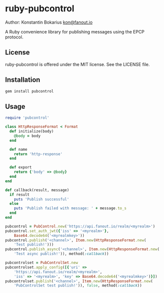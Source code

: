 ruby-pubcontrol
===============

Author: Konstantin Bokarius <kon@fanout.io>

A Ruby convenience library for publishing messages using the EPCP protocol.

License
-------

ruby-pubcontrol is offered under the MIT license. See the LICENSE file.

Installation
------------

```sh
gem install pubcontrol
```

Usage
-----

```Ruby
require 'pubcontrol'

class HttpResponseFormat < Format
  def initialize(body)
    @body = body
  end

  def name
    return 'http-response'
  end

  def export
    return {'body' => @body}
  end
end

def callback(result, message)
  if result
    puts 'Publish successful'
  else
    puts 'Publish failed with message: ' + message.to_s
  end
end

pubcontrol = PubControl.new('https://api.fanout.io/realm/<myrealm>')
pubcontrol.set_auth_jwt({'iss' => '<myrealm>'},
    Base64.decode64('<myrealmkey>'))
pubcontrol.publish('<channel>', Item.new(HttpResponseFormat.new(
    'Test publish!')))
pubcontrol.publish_async('<channel>', Item.new(HttpResponseFormat.new(
    'Test async publish!')), method(:callback))

pubcontrolset = PubControlSet.new
pubcontrolset.apply_config([{'uri' => 
    'https://api.fanout.io/realm/<myrealm>', 
    'iss' => '<myrealm>', 'key' => Base64.decode64('<myrealmkey>')}])
pubcontrolset.publish('<channel>', Item.new(HttpResponseFormat.new(
    'PubControlSet test publish!')), false, method(:callback))
```
